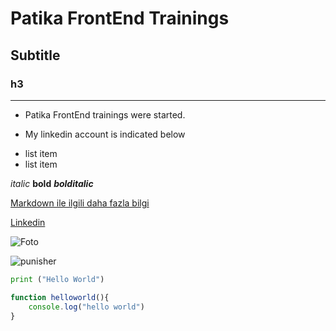 # Patika FrontEnd Trainings

## Subtitle

### h3

<!-- üç çizgi alt çizgi çeker -->

---

- Patika FrontEnd trainings were started.

- My linkedin account is indicated below

* list item
* list item

_italic_ **bold** **_bolditalic_**

[Markdown ile ilgili daha fazla bilgi](https://commonmark.org/help/)

[Linkedin](https://linkedin.com/in/SezginKoc)

![Foto](https://picsum.photos/200/300)

![punisher](https://user-images.githubusercontent.com/65918041/119262170-f1489180-bbe2-11eb-8c94-b297a0624af5.jpg)

<!-- Comment Line: Yukarıdaki punisher linkini githubda issue kısmının açıklama kısmına fotoğrafı sürüklediğinde sana linki veriyor.-->

```Python
print ("Hello World")
```

```JavaScript
function helloworld(){
    console.log("hello world")
}
```
